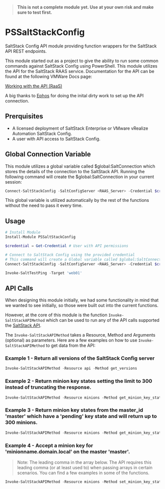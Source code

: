 > **This is not a complete module yet. Use at your own risk and make sure to test first.**

# PSSaltStackConfig
SaltStack Config API module providing function wrappers for the SaltStack API REST endpoints.

This module started out as a project to give the ability to run some common commands against SaltStack Config using PowerShell. This module utilizes the API for the SaltStack RAAS service. Documentation for the API can be found at the following VMWare Docs page:

[Working with the API (RaaS)](https://docs.vmware.com/en/VMware-vRealize-Automation-SaltStack-Config/8.4/use-manage-saltstack-config/GUID-FF1A0E3A-CA19-4139-B9DC-C32DC4F76202.html)

A big thanks to [Ephos](https://github.com/ephos) for doing the inital dirty work to set up the API connection.

## Prerquisites
- A licensed deployment of SaltStack Enterprise or VMware vRealize Automation SaltStack Config.
- A user with API access to SaltStack Config.

## Global Connection Variable
This module utilizes a global variable called $global:SaltConnection which stores the details of the connection to the SaltStack API. Running the following command will create the $global:SaltConnection in your current session:

```powershell
Connect-SaltStackConfig -SaltConfigServer <RAAS_Server> -Credential $credential
```

This global variable is utilized automatically by the rest of the functions without the need to pass it every time.

## Usage
```powershell
# Install Module
Install-Module PSSaltStackConfig

$credential = Get-Credential # User with API permissions

# Connect to SaltStack Config using the provided credential
# This command will create a Global variable called $global:SaltConnection which will be used for the rest of the functions in this module
Connect-SaltStackConfig -SaltConfigServer <RAAS_Server> -Credential $credential

Invoke-SaltTestPing -Target 'web01'

```

## API Calls
When designing this module initially, we had some functionality in mind that we wanted to see initially, so those were built out into the current functions.

However, at the core of this module is the function `Invoke-SaltStackAPIMethod` which can be used to run any of the API calls supported the [SaltStack API](https://docs.vmware.com/en/VMware-vRealize-Automation-SaltStack-Config/8.4/use-manage-saltstack-config/GUID-FF1A0E3A-CA19-4139-B9DC-C32DC4F76202.html). 

The `Invoke-SaltStackAPIMethod` takes a Resource, Method and Arguments (optional) as parameters. Here are a few examples on how to use `Invoke-SaltStackAPIMethod` to get data from the API:

### Example 1 - Return all versions of the SaltStack Config server

```powershell
Invoke-SaltStackAPIMethod -Resource api -Method get_versions
```

### Example 2 - Return minion key states setting the limit to 300 instead of truncating the response.

```powershell
Invoke-SaltStackAPIMethod -Resource minions -Method get_minion_key_state -Arguments @{'limit'=300}
```

### Example 3 - Return minion key states from the master_id 'master'  which have a 'pending' key state and will return up to 300 minions.

```powershell
Invoke-SaltStackAPIMethod -Resource minions -Method get_minion_key_state -Arguments @{'limit'=300; 'master_id'='master'; 'key_state'='pending'}
```

### Example 4 - Accept a minion key for 'minionname.domain.local' on the master 'master'.

> Note: The leading comma in the array below. The API requires this leading comma (or at least used to) when passing arrays in certain scenarios. You can find a few examples in some of the functions. 

```powershell
Invoke-SaltStackAPIMethod -Resource minions -Method set_minion_key_state -Arguments @{'state'='accept'; 'minions' = @(,@('master', 'minionname.domain.local'))}
```

